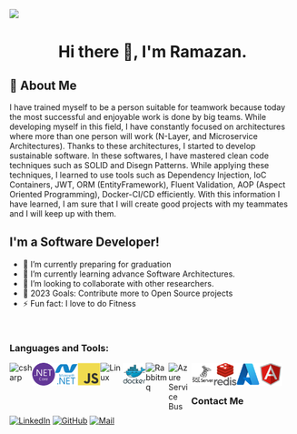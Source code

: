 ![](https://komarev.com/ghpvc/?username=RamazanHalid)
<h1 align="center"> Hi there 👋, I'm Ramazan. </h1>

## 🚀 About Me 
  I have trained myself to be a person suitable for teamwork because today the most successful and enjoyable
work is done by big teams. While developing myself in this field, I have constantly focused on architectures where
more than one person will work (N-Layer, and Microservice Architectures). Thanks to these
architectures, I started to develop sustainable software. In these softwares, I have mastered clean code
techniques such as SOLID and Disegn Patterns. While applying these techniques, I learned to use tools such as
Dependency Injection, IoC Containers, JWT, ORM (EntityFramework), Fluent Validation, AOP (Aspect Oriented
Programming), Docker-CI/CD efficiently. With this information I have learned, I am sure that I will create good
projects with my teammates and I will keep up with them.
   
   
## I'm a Software Developer!
 
- 🔭 I’m currently preparing for graduation
- 🌱 I’m currently learning advance Software Architectures.
- 👯 I’m looking to collaborate with other researchers.
- 🥅 2023 Goals: Contribute more to Open Source projects
- ⚡ Fun fact: I love to do Fitness


<br />
 
### Languages and Tools:
<img align="left" alt="csharp" width="40px" src="https://upload.wikimedia.org/wikipedia/commons/thumb/0/0d/C_Sharp_wordmark.svg/240px-C_Sharp_wordmark.svg.png"/>
<img align="left" alt="DotNetCore" width="40px" src="https://github.com/devicons/devicon/blob/master/icons/dotnetcore/dotnetcore-original.svg"/>
<img align="left" alt="DotNet" width="40px" src="https://github.com/devicons/devicon/blob/master/icons/dot-net/dot-net-plain-wordmark.svg"/>
<img align="left" alt="JavaScript" width="40px" src="https://github.com/devicons/devicon/blob/master/icons/javascript/javascript-original.svg"/> 
<img align="left" alt="Linux" width="40px" src="https://upload.wikimedia.org/wikipedia/commons/thumb/3/35/Tux.svg/1200px-Tux.svg.png"/>
<img align="left" alt="Docker" width="40px" src="https://github.com/devicons/devicon/blob/master/icons/docker/docker-original-wordmark.svg"/>
<img align="left" alt="Rabbitmq" width="40px" src="https://store-images.s-microsoft.com/image/apps.10116.0422caba-4240-486b-bfe1-4c7a4676ce25.83d143fd-9761-487f-be62-65f5f9d690a7.5493c96b-989e-4db7-9a53-acfc95525be7"/>
<img align="left" alt="Azure Service Bus" width="40px" src="https://img.icons8.com/color/480/azure-service-bus--v1.png"/>
<img align="left" style="background-color:white" alt="MicrosoftSql" width="40px" src="https://github.com/devicons/devicon/blob/master/icons/microsoftsqlserver/microsoftsqlserver-plain-wordmark.svg"/>


<img align="left" alt="Redis" width="40px" src="https://github.com/devicons/devicon/blob/master/icons/redis/redis-original-wordmark.svg"/>
<img align="left" alt="Azure" width="40px" src="https://github.com/devicons/devicon/blob/master/icons/azure/azure-original.svg"/>
<img align="left" alt="Angular" width="40px" src="https://github.com/devicons/devicon/blob/master/icons/angularjs/angularjs-original.svg"/>
 <br />
 <br />
 
### Contact Me
[![LinkedIn](https://img.shields.io/badge/linkedin-%230077B5.svg?style=for-the-badge&logo=linkedin&logoColor=white)](https://www.linkedin.com/in/ramazan-halid-5819851b4/)
[![GitHub](https://img.shields.io/badge/github-%23121011.svg?style=for-the-badge&logo=github&logoColor=white)](https://github.com/RamazanHalid/)
[![Mail](https://img.shields.io/badge/Gmail-D14836?style=for-the-badge&logo=gmail&logoColor=white)](mailto:ramazan.halid.35@gmail.com)
 

